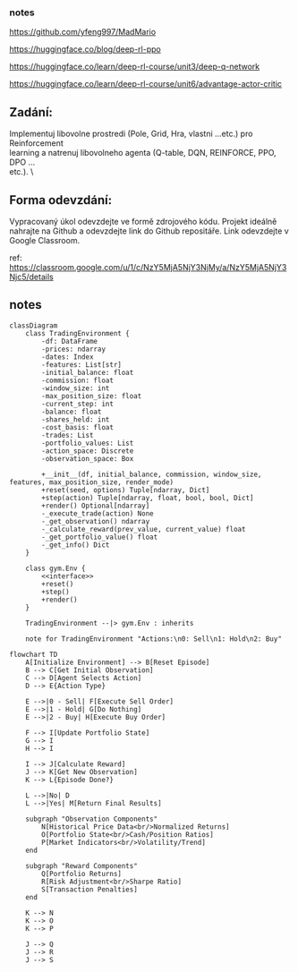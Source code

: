 
### notes 
https://github.com/yfeng997/MadMario

https://huggingface.co/blog/deep-rl-ppo

https://huggingface.co/learn/deep-rl-course/unit3/deep-q-network

https://huggingface.co/learn/deep-rl-course/unit6/advantage-actor-critic 
## Zadání:
Implementuj libovolne prostredi (Pole, Grid, Hra, vlastni ...etc.) pro Reinforcement \
learning a natrenuj libovolneho agenta (Q-table, DQN, REINFORCE, PPO, DPO ... \
etc.). \

## Forma odevzdání:
Vypracovaný úkol odevzdejte ve formě zdrojového kódu. Projekt ideálně nahrajte na
Github a odevzdejte link do Github repositáře. Link odevzdejte v Google Classroom.

ref: https://classroom.google.com/u/1/c/NzY5MjA5NjY3NjMy/a/NzY5MjA5NjY3Njc5/details

## notes

```mermaid
classDiagram
    class TradingEnvironment {
        -df: DataFrame
        -prices: ndarray  
        -dates: Index
        -features: List[str]
        -initial_balance: float
        -commission: float
        -window_size: int
        -max_position_size: float
        -current_step: int
        -balance: float
        -shares_held: int
        -cost_basis: float
        -trades: List
        -portfolio_values: List
        -action_space: Discrete
        -observation_space: Box
        
        +__init__(df, initial_balance, commission, window_size, features, max_position_size, render_mode)
        +reset(seed, options) Tuple[ndarray, Dict]
        +step(action) Tuple[ndarray, float, bool, bool, Dict]
        +render() Optional[ndarray]
        -_execute_trade(action) None
        -_get_observation() ndarray
        -_calculate_reward(prev_value, current_value) float
        -_get_portfolio_value() float
        -_get_info() Dict
    }
    
    class gym.Env {
        <<interface>>
        +reset()
        +step()
        +render()
    }
    
    TradingEnvironment --|> gym.Env : inherits

    note for TradingEnvironment "Actions:\n0: Sell\n1: Hold\n2: Buy"
```
```mermaid
flowchart TD
    A[Initialize Environment] --> B[Reset Episode]
    B --> C[Get Initial Observation]
    C --> D[Agent Selects Action]
    D --> E{Action Type}
    
    E -->|0 - Sell| F[Execute Sell Order]
    E -->|1 - Hold| G[Do Nothing]
    E -->|2 - Buy| H[Execute Buy Order]
    
    F --> I[Update Portfolio State]
    G --> I
    H --> I
    
    I --> J[Calculate Reward]
    J --> K[Get New Observation]
    K --> L{Episode Done?}
    
    L -->|No| D
    L -->|Yes| M[Return Final Results]
    
    subgraph "Observation Components"
        N[Historical Price Data<br/>Normalized Returns]
        O[Portfolio State<br/>Cash/Position Ratios]
        P[Market Indicators<br/>Volatility/Trend]
    end
    
    subgraph "Reward Components"
        Q[Portfolio Returns]
        R[Risk Adjustment<br/>Sharpe Ratio]
        S[Transaction Penalties]
    end
    
    K --> N
    K --> O  
    K --> P
    
    J --> Q
    J --> R
    J --> S
```
